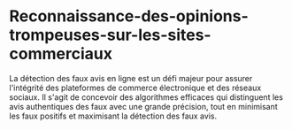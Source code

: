 # Reconnaissance-des-opinions-trompeuses-sur-les-sites-commerciaux
La détection des faux avis en ligne est un défi majeur pour assurer l'intégrité des plateformes de commerce électronique et des réseaux sociaux. Il s'agit de concevoir des algorithmes efficaces qui distinguent les avis authentiques des faux avec une grande précision, tout en minimisant les faux positifs et maximisant la détection des faux avis.
